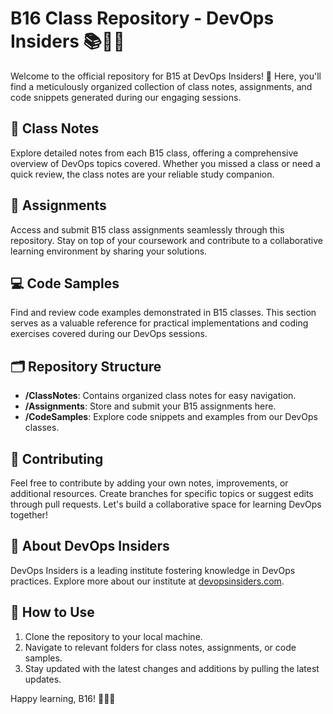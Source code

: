 # B16 Class Repository - DevOps Insiders 📚👩‍💻

Welcome to the official repository for B15 at DevOps Insiders! 🚀 Here, you'll find a meticulously organized collection of class notes, assignments, and code snippets generated during our engaging sessions.

## 📔 Class Notes
Explore detailed notes from each B15 class, offering a comprehensive overview of DevOps topics covered. Whether you missed a class or need a quick review, the class notes are your reliable study companion.

## 📝 Assignments
Access and submit B15 class assignments seamlessly through this repository. Stay on top of your coursework and contribute to a collaborative learning environment by sharing your solutions.

## 💻 Code Samples
Find and review code examples demonstrated in B15 classes. This section serves as a valuable reference for practical implementations and coding exercises covered during our DevOps sessions.

## 🗂️ Repository Structure
- **/ClassNotes**: Contains organized class notes for easy navigation.
- **/Assignments**: Store and submit your B15 assignments here.
- **/CodeSamples**: Explore code snippets and examples from our DevOps classes.

## 🤝 Contributing
Feel free to contribute by adding your own notes, improvements, or additional resources. Create branches for specific topics or suggest edits through pull requests. Let's build a collaborative space for learning DevOps together!

## 🏢 About DevOps Insiders
DevOps Insiders is a leading institute fostering knowledge in DevOps practices. Explore more about our institute at [devopsinsiders.com](https://devopsinsiders.com).

## 📌 How to Use
1. Clone the repository to your local machine.
2. Navigate to relevant folders for class notes, assignments, or code samples.
3. Stay updated with the latest changes and additions by pulling the latest updates.

Happy learning, B16!  🚀🚀📖

